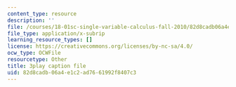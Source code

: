 ```yaml
---
content_type: resource
description: ''
file: /courses/18-01sc-single-variable-calculus-fall-2010/82d8cadb06a4e1c2ad7661992f8407c3_CXKoCMVqM9s.srt
file_type: application/x-subrip
learning_resource_types: []
license: https://creativecommons.org/licenses/by-nc-sa/4.0/
ocw_type: OCWFile
resourcetype: Other
title: 3play caption file
uid: 82d8cadb-06a4-e1c2-ad76-61992f8407c3
---
```


